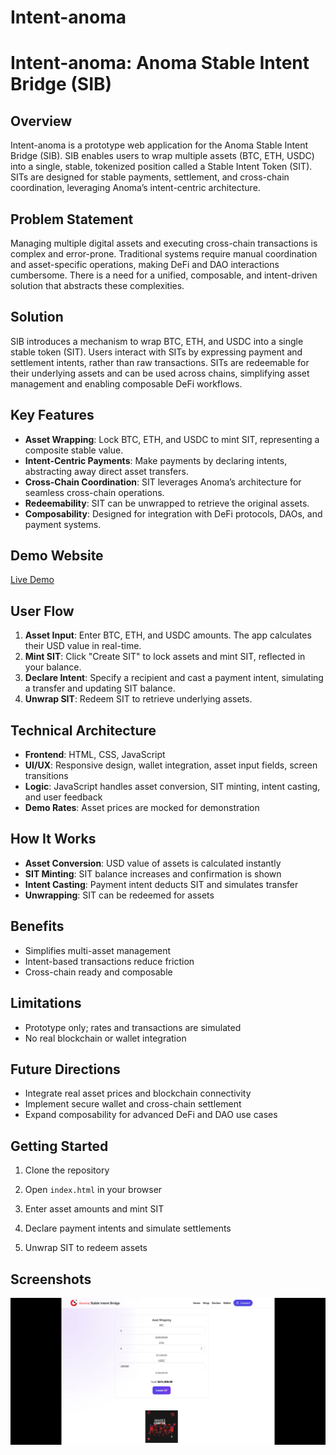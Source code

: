 
# Intent-anoma


# Intent-anoma: Anoma Stable Intent Bridge (SIB)

## Overview

Intent-anoma is a prototype web application for the Anoma Stable Intent Bridge (SIB). SIB enables users to wrap multiple assets (BTC, ETH, USDC) into a single, stable, tokenized position called a Stable Intent Token (SIT). SITs are designed for stable payments, settlement, and cross-chain coordination, leveraging Anoma’s intent-centric architecture.

## Problem Statement

Managing multiple digital assets and executing cross-chain transactions is complex and error-prone. Traditional systems require manual coordination and asset-specific operations, making DeFi and DAO interactions cumbersome. There is a need for a unified, composable, and intent-driven solution that abstracts these complexities.

## Solution

SIB introduces a mechanism to wrap BTC, ETH, and USDC into a single stable token (SIT). Users interact with SITs by expressing payment and settlement intents, rather than raw transactions. SITs are redeemable for their underlying assets and can be used across chains, simplifying asset management and enabling composable DeFi workflows.

## Key Features

- **Asset Wrapping**: Lock BTC, ETH, and USDC to mint SIT, representing a composite stable value.
- **Intent-Centric Payments**: Make payments by declaring intents, abstracting away direct asset transfers.
- **Cross-Chain Coordination**: SIT leverages Anoma’s architecture for seamless cross-chain operations.
- **Redeemability**: SIT can be unwrapped to retrieve the original assets.
- **Composability**: Designed for integration with DeFi protocols, DAOs, and payment systems.

## Demo Website

[Live Demo](https://speedevs.github.io/Intent-anoma/)

## User Flow

1. **Asset Input**: Enter BTC, ETH, and USDC amounts. The app calculates their USD value in real-time.
2. **Mint SIT**: Click "Create SIT" to lock assets and mint SIT, reflected in your balance.
3. **Declare Intent**: Specify a recipient and cast a payment intent, simulating a transfer and updating SIT balance.
4. **Unwrap SIT**: Redeem SIT to retrieve underlying assets.

## Technical Architecture

- **Frontend**: HTML, CSS, JavaScript
- **UI/UX**: Responsive design, wallet integration, asset input fields, screen transitions
- **Logic**: JavaScript handles asset conversion, SIT minting, intent casting, and user feedback
- **Demo Rates**: Asset prices are mocked for demonstration

## How It Works

- **Asset Conversion**: USD value of assets is calculated instantly
- **SIT Minting**: SIT balance increases and confirmation is shown
- **Intent Casting**: Payment intent deducts SIT and simulates transfer
- **Unwrapping**: SIT can be redeemed for assets

## Benefits

- Simplifies multi-asset management
- Intent-based transactions reduce friction
- Cross-chain ready and composable

## Limitations

- Prototype only; rates and transactions are simulated
- No real blockchain or wallet integration

## Future Directions

- Integrate real asset prices and blockchain connectivity
- Implement secure wallet and cross-chain settlement
- Expand composability for advanced DeFi and DAO use cases





## Getting Started

1. Clone the repository
2. Open `index.html` in your browser
3. Enter asset amounts and mint SIT
4. Declare payment intents and simulate settlements

5. Unwrap SIT to redeem assets

## Screenshots

![Screenshot of a comment on a GitHub issue showing an image, added in the Markdown, of an Octocat smiling and raising a tentacle.](https://raw.githubusercontent.com/Speedevs/Intent-anoma/refs/heads/main/Screenshot_20250916_100009_Gallery.jpg)

